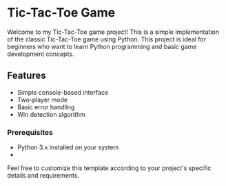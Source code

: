 # Tic-Tac-Toe Game

Welcome to my Tic-Tac-Toe game project! This is a simple implementation of the classic Tic-Tac-Toe game using Python. This project is ideal for beginners who want to learn Python programming and basic game development concepts.

## Features

- Simple console-based interface
- Two-player mode
- Basic error handling
- Win detection algorithm

### Prerequisites

- Python 3.x installed on your system
- 

Feel free to customize this template according to your project's specific details and requirements.
